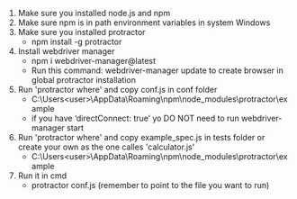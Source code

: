 1. Make sure you installed node.js and npm
2. Make sure npm is in path environment variables in system Windows
3. Make sure you installed protractor
    - npm install -g protractor
4. Install webdriver manager
    - npm i webdriver-manager@latest
    - Run this command: webdriver-manager update to create browser in global protractor installation
5. Run 'protractor where' and copy conf.js in conf folder
    - C:\Users\<user>\AppData\Roaming\npm\node_modules\protractor\example
    - if you have ‘directConnect: true’ yo DO NOT need to run webdriver-manager start
6. Run 'protractor where' and copy example_spec.js in tests folder or create your own as the one calles 'calculator.js'
    - C:\Users\<user>\AppData\Roaming\npm\node_modules\protractor\example
7. Run it in cmd
    - protractor conf.js (remember to point to the file you want to run)
